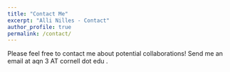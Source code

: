 ```yaml
---
title: "Contact Me"
excerpt: "Alli Nilles - Contact"
author_profile: true
permalink: /contact/
---
```



Please feel free to contact me about potential collaborations! Send me an email
at aqn 3 AT cornell dot edu .
